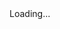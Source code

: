 <html>
<head>
<script>

function setCookie(cname,cvalue,exdays) {
    var d = new Date();
    d.setTime(d.getTime() + (exdays*24*60*60*1000));
    var expires = "expires=" + d.toGMTString();
    document.cookie = cname + "=" + cvalue + ";" + expires + ";path=/";
}

function getCookie(cname) {
    var name = cname + "=";
    var decodedCookie = decodeURIComponent(document.cookie);
    var ca = decodedCookie.split(';');
    for(var i = 0; i < ca.length; i++) {
        var c = ca[i];
        while (c.charAt(0) == ' ') {
            c = c.substring(1);
        }
        if (c.indexOf(name) == 0) {
            return c.substring(name.length, c.length);
        }
    }
    return "";
}

function checkCookie() {
    var vidchoice=getCookie("vid5");
    if (vidchoice==1){window.location.href = "https://ximera.osu.edu/calcvids/o";}
    else if (vidchoice==2){window.location.href = "https://ximera.osu.edu/calcvids/q";}
    else if (vidchoice==3){window.location.href = "https://ximera.osu.edu/calcvids/v";}
    else if (vidchoice==4){window.location.href = "https://ximera.osu.edu/calcvids/c";}
    else {
      var forwardchoice=Math.random();
      if (forwardchoice <= 0.25 ){
        setCookie("vid5", 1, 365);
        checkCookie();
        }
      else if (forwardchoice <= 0.5 ){
        setCookie("vid5", 2, 365);
        checkCookie();
        }
      else if (forwardchoice <= 0.75 ){
        setCookie("vid5", 3, 365);
        checkCookie();
        }
      else {
        setCookie("vid5", 4, 365);
        checkCookie();
        }
      }
}
 

</script>
</head>
<body onload="checkCookie()">
Loading...
</body>
</html>
